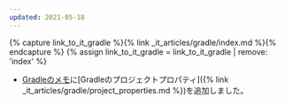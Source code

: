 ```yaml
---
updated: 2021-05-18
---
```

{% capture link_to_it_gradle %}{% link _it_articles/gradle/index.md %}{% endcapture %}
{% assign link_to_it_gradle = link_to_it_gradle | remove: 'index' %}

- [Gradleのメモ]({{link_to_it_gradle}})に[Gradleのプロジェクトプロパティ]({% link _it_articles/gradle/project_properties.md %})を追加しました。
